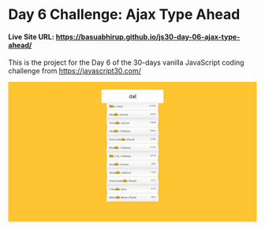 # Day 6 Challenge: Ajax Type Ahead
#### Live Site URL: https://basuabhirup.github.io/js30-day-06-ajax-type-ahead/

This is the project for the Day 6 of the 30-days vanilla JavaScript coding challenge from https://javascript30.com/


![Screenshot of the completed Project](./screenshot-day6.png)
